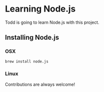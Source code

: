 # Learning Node.js
Todd is going to learn Node.js with this project.

## Installing Node.js
### OSX

```sh
brew install node.js
```

### Linux
Contributions are always welcome!
